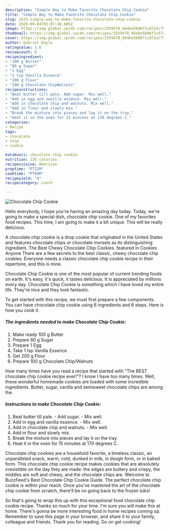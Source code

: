```yaml
---
description: "Simple Way to Make Favorite Chocolate Chip Cookie"
title: "Simple Way to Make Favorite Chocolate Chip Cookie"
slug: 2633-simple-way-to-make-favorite-chocolate-chip-cookie
date: 2020-09-04T03:07:48.605Z
image: https://img-global.cpcdn.com/recipes/2559478_664be5606f1c67a3/751x532cq70/chocolate-chip-cookie-recipe-main-photo.jpg
thumbnail: https://img-global.cpcdn.com/recipes/2559478_664be5606f1c67a3/751x532cq70/chocolate-chip-cookie-recipe-main-photo.jpg
cover: https://img-global.cpcdn.com/recipes/2559478_664be5606f1c67a3/751x532cq70/chocolate-chip-cookie-recipe-main-photo.jpg
author: Gabriel Doyle
ratingvalue: 3.6
reviewcount: 8
recipeingredient:
- "100 g Butter"
- "80 g Sugar"
- "1 Egg"
- "1 tsp Vanilla Essence"
- "200 g Flour"
- "100 g Chocolate ChipWalnuts"
recipeinstructions:
- "Beat butter till pale. Add sugar. Mix well."
- "Add in egg and vanilla essence. Mix well."
- "Add in chocolate chip and walnuts. Mix well."
- "Add in flour and slowly mix."
- "Break the mixture into pieces and lay it on the tray."
- "Heat it in the oven for 15 minutes at 170 degrees C."
categories:
- Recipe
tags:
- chocolate
- chip
- cookie

katakunci: chocolate chip cookie 
nutrition: 235 calories
recipecuisine: American
preptime: "PT22M"
cooktime: "PT60M"
recipeyield: "4"
recipecategory: Lunch

---
```



![Chocolate Chip Cookie](https://img-global.cpcdn.com/recipes/2559478_664be5606f1c67a3/751x532cq70/chocolate-chip-cookie-recipe-main-photo.jpg)

Hello everybody, I hope you're having an amazing day today. Today, we're going to make a special dish, chocolate chip cookie. One of my favorites food recipes. This time, I am going to make it a bit unique. This will be really delicious.

A chocolate chip cookie is a drop cookie that originated in the United States and features chocolate chips or chocolate morsels as its distinguishing ingredient. The Best Chewy Chocolate Chip Cookies. featured in Cookies Anyone There are a few secrets to the best classic, chewy chocolate chip cookies. Everyone needs a classic chocolate chip cookie recipe in their repertoire, and this is mine.

Chocolate Chip Cookie is one of the most popular of current trending foods on earth. It's easy, it's quick, it tastes delicious. It is appreciated by millions every day. Chocolate Chip Cookie is something which I have loved my entire life. They're nice and they look fantastic.


To get started with this recipe, we must first prepare a few components. You can have chocolate chip cookie using 6 ingredients and 6 steps. Here is how you cook it.

<!--inarticleads1-->

##### The ingredients needed to make Chocolate Chip Cookie:

1. Make ready 100 g Butter
1. Prepare 80 g Sugar
1. Prepare 1 Egg
1. Take 1 tsp Vanilla Essence
1. Get 200 g Flour
1. Prepare 100 g Chocolate Chip/Walnuts


How many times have you read a recipe that started with &#34;The BEST chocolate chip cookie recipe ever!&#34;? I know I have too many times. Well, these wonderful homemade cookies are loaded with some incredible ingredients. Butter, sugar, vanilla and semisweet chocolate chips are among the. 

<!--inarticleads2-->

##### Instructions to make Chocolate Chip Cookie:

1. Beat butter till pale. - Add sugar. - Mix well.
1. Add in egg and vanilla essence. - Mix well.
1. Add in chocolate chip and walnuts. - Mix well.
1. Add in flour and slowly mix.
1. Break the mixture into pieces and lay it on the tray.
1. Heat it in the oven for 15 minutes at 170 degrees C.


Chocolate chip cookies are a household favorite, a timeless classic, an unparalleled snack, warm, cold, dunked in milk, in dough form, or in baked form. This chocolate chip cookie recipe makes cookies that are absolutely irresistible on the day they are made: the edges are buttery and crispy, the middles are soft and chewy, and the chocolate chips are. Welcome to BuzzFeed&#39;s Best Chocolate Chip Cookie Guide. The perfect chocolate chip cookie is within your reach. Once you&#39;ve mastered the art of the chocolate chip cookie from scratch, there&#39;ll be no going back to the frozen tubs! 

So that's going to wrap this up with this exceptional food chocolate chip cookie recipe. Thanks so much for your time. I'm sure you will make this at home. There's gonna be more interesting food in home recipes coming up. Remember to save this page in your browser, and share it to your family, colleague and friends. Thank you for reading. Go on get cooking!

